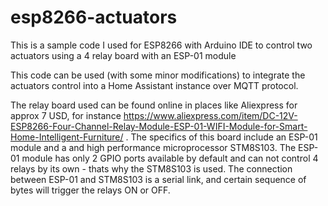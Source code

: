 # esp8266-actuators
This is a sample code I used for ESP8266 with Arduino IDE to control two actuators using a 4 relay board with an ESP-01 module

This code can be used (with some minor modifications) to integrate the actuators control into a Home Assistant instance over MQTT protocol.

The relay board used can be found online in places like Aliexpress for approx 7 USD, for instance https://www.aliexpress.com/item/DC-12V-ESP8266-Four-Channel-Relay-Module-ESP-01-WIFI-Module-for-Smart-Home-Intelligent-Furniture/ . The specifics of this board include an ESP-01 module and a and high performance microprocessor STM8S103. The ESP-01 module has only 2 GPIO ports available by default and can not control 4 relays by its own - thats why the STM8S103 is used. The connection between ESP-01 and STM8S103 is a serial link, and certain sequence of bytes will trigger the relays ON or OFF.

